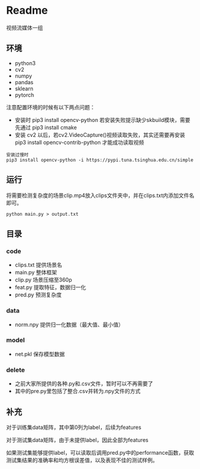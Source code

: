 # Readme

视频流媒体一组



## 环境

* python3
* cv2
* numpy
* pandas
* sklearn
* pytorch

注意配置环境的时候有以下两点问题：
* 安装时 pip3 install opencv-python 若安装失败提示缺少skbuild模块，需要先通过 pip3 install cmake
* 安装 cv2 以后，若cv2.VideoCapture()视频读取失败，其实还需要再安装 pip3 install opencv-contrib-python 才能成功读取视频

```shell
安装过慢时
pip3 install opencv-python -i https://pypi.tuna.tsinghua.edu.cn/simple
```


## 运行

将需要检测复杂度的场景clip.mp4放入clips文件夹中，并在clips.txt内添加文件名即可。

```shell
python main.py > output.txt
```



## 目录

### code

* clips.txt 提供场景名
* main.py 整体框架
* clip.py 场景压缩至360p
* feat.py 提取特征，数据归一化
* pred.py 预测复杂度

### data

* norm.npy 提供归一化数据（最大值、最小值）

### model

* net.pkl 保存模型数据

### delete

* 之前大家所提供的各种.py和.csv文件，暂时可以不再需要了
* 其中的pre.py里包括了整合.csv并转为.npy文件的方式



## 补充

对于训练集data矩阵，其中第0列为label，后续为features

对于测试集data矩阵，由于未提供label，因此全部为features

如果测试集能够提供label，可以读取后调用pred.py中的performance函数，获取测试集结果的准确率和均方根误差值，以及表现不佳的测试样例。
